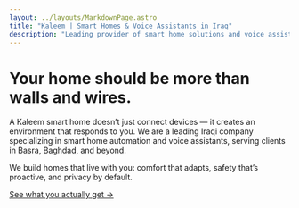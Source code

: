 ```yaml
---
layout: ../layouts/MarkdownPage.astro
title: "Kaleem | Smart Homes & Voice Assistants in Iraq"
description: "Leading provider of smart home solutions and voice assistants in Basra, Baghdad, and across Iraq. Discover AI-powered, human-centered smart environments."
---
```


# Your home should be more than walls and wires.

A Kaleem smart home doesn’t just connect devices — it creates an environment that responds to you. We are a leading Iraqi company specializing in smart home automation and voice assistants, serving clients in Basra, Baghdad, and beyond.

We build homes that live with you: comfort that adapts, safety that’s proactive, and privacy by default.

[See what you actually get →](/features)

